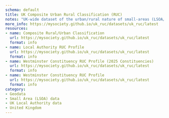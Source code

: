 ```yaml
---
schema: default
title: UK Composite Urban Rural Classification (RUC)
notes: "UK-wide dataset of the urban/rural nature of small-areas (LSOA/DZ/SOAs)\n"
more_info: https://mysociety.github.io/uk_ruc/datasets/uk_ruc/latest
resources:
- name: Composite Rural/Urban Classification
  url: https://mysociety.github.io/uk_ruc/datasets/uk_ruc/latest
  format: info
- name: Local Authority RUC Profile
  url: https://mysociety.github.io/uk_ruc/datasets/uk_ruc/latest
  format: info
- name: Westminster Constituency RUC Profile (2025 Constituencies)
  url: https://mysociety.github.io/uk_ruc/datasets/uk_ruc/latest
  format: info
- name: Westminster Constituency RUC Profile
  url: https://mysociety.github.io/uk_ruc/datasets/uk_ruc/latest
  format: info
category:
- Geodata
- Small Area (LSOA) data
- UK Local Authority data
- United Kingdom
---
```

